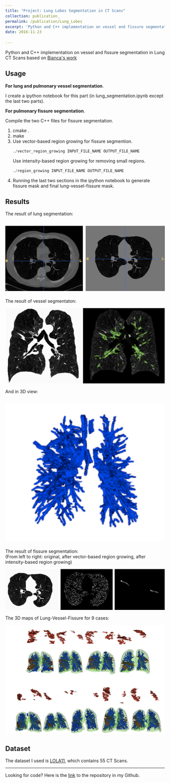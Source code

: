 ```yaml
---
title: "Project: Lung Lobes Segmentation in CT Scans"
collection: publication_
permalink: /publication/Lung_Lobes
excerpt: 'Python and C++ implementation on vessel and fissure segmentation in Lung CT Scans based on the [work](https://pdfs.semanticscholar.org/ddd9/8a73eab745841ba41a13633be76ab1f9c8b0.pdf)'
date: 2016-11-23

---
```

Python and C++ implementation on vessel and fissure segmentation in Lung CT Scans based on [Bianca's work](https://pdfs.semanticscholar.org/ddd9/8a73eab745841ba41a13633be76ab1f9c8b0.pdf)

## Usage
**For lung and pulmonary vessel segmentation**. 

I create a ipython notebook for this part (in lung_segmentation.ipynb except the last two parts).

**For pulmonary fissure segmentation**. 

Compile the two C++ files for fissure segmentation.
1. cmake .
2. make
3. 
	Use vector-based region growing for fissure segmention. 
	```python
	./vector_region_growing INPUT_FILE_NAME OUTPUT_FILE_NAME
	```
	Use intensity-based region growing for removing small regions.
	```python
	./region_growing INPUT_FILE_NAME OUTPUT_FILE_NAME
	```
4. Running the last two sections in the ipython notebook to generate fissure mask and final lung-vessel-fissure mask. 

## Results
The result of lung segmentation:  

![ ](/images/lung.png)
----

The result of vessel segmentaton:  

![ ](/images/vessel.png)

And in 3D view:  

![ ](/images/vessel3d.png)
----

The result of fissure segmentation:   
(From left to right: original, after vector-based region growing, after intensity-based region growing)

![ ](/images/fissure.png)

The 3D maps of Lung-Vessel-Fissure for 9 cases:  

![ ](/images/maps.png)

## Dataset
The dataset I used is [LOLA11](https://lola11.grand-challenge.org), which contains 55 CT Scans. 

---
Looking for code? Here is the [link](https://github.com/Connor323/Lung-Lobes-Segmentation-in-CT-Scans) to the repository in my Github. 